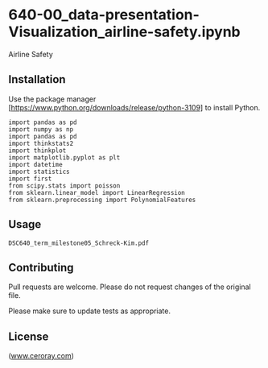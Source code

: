 # 640-00_data-presentation-Visualization_airline-safety.ipynb

Airline Safety

## Installation

Use the package manager [https://www.python.org/downloads/release/python-3109] to install Python.

```
import pandas as pd
import numpy as np
import pandas as pd
import thinkstats2
import thinkplot
import matplotlib.pyplot as plt
import datetime
import statistics
import first
from scipy.stats import poisson
from sklearn.linear_model import LinearRegression
from sklearn.preprocessing import PolynomialFeatures
```

## Usage

```
DSC640_term_milestone05_Schreck-Kim.pdf
```

## Contributing

Pull requests are welcome. Please do not request changes of the original file.

Please make sure to update tests as appropriate.

## License

(www.ceroray.com)
